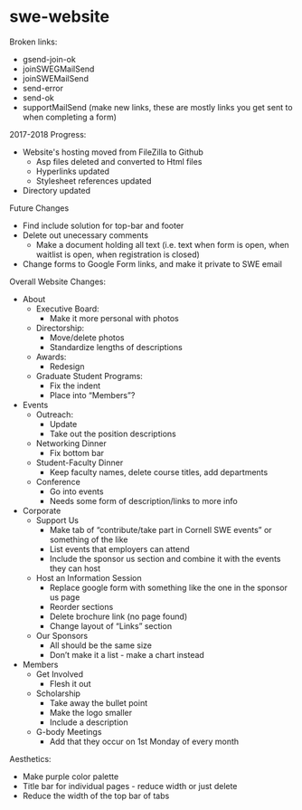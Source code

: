 # swe-website

Broken links:
- gsend-join-ok
- joinSWEGMailSend
- joinSWEMailSend
- send-error
- send-ok
- supportMailSend
(make new links, these are mostly links you get sent to when completing a form)

2017-2018 Progress: 
- Website's hosting moved from FileZilla to Github
  - Asp files deleted and converted to Html files
  - Hyperlinks updated
  - Stylesheet references updated
- Directory updated

Future Changes
- Find include solution for top-bar and footer
- Delete out unecessary comments
  - Make a document holding all text (i.e. text when form is open, when waitlist is open, when registration is closed)
- Change forms to Google Form links, and make it private to SWE email

Overall Website Changes:
- About
  - Executive Board: 
    - Make it more personal with photos
  - Directorship: 
    - Move/delete photos
    - Standardize lengths of descriptions
  - Awards: 
    - Redesign
  - Graduate Student Programs:
    - Fix the indent
    - Place into “Members”?
- Events
  - Outreach:
    - Update
    - Take out the position descriptions
  - Networking Dinner
    - Fix bottom bar
  - Student-Faculty Dinner
    - Keep faculty names, delete course titles, add departments
  - Conference
    - Go into events
    - Needs some form of description/links to more info
- Corporate
  - Support Us
    - Make tab of “contribute/take part in Cornell SWE events” or something of the like
    - List events that employers can attend
    - Include the sponsor us section and combine it with the events they can host
  - Host an Information Session
    - Replace google form with something like the one in the sponsor us page
    - Reorder sections
    - Delete brochure link (no page found)
    - Change layout of “Links” section
  - Our Sponsors
    - All should be the same size
    - Don’t make it a list - make a chart instead
- Members
  - Get Involved
    - Flesh it out
  - Scholarship
    - Take away the bullet point
    - Make the logo smaller
    - Include a description
  - G-body Meetings
    - Add that they occur on 1st Monday of every month

Aesthetics:
- Make purple color palette
- Title bar for individual pages - reduce width or just delete
- Reduce the width of the top bar of tabs
